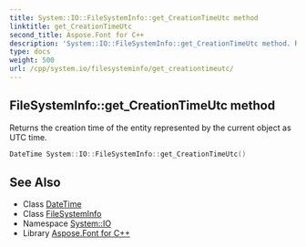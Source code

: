 ```yaml
---
title: System::IO::FileSystemInfo::get_CreationTimeUtc method
linktitle: get_CreationTimeUtc
second_title: Aspose.Font for C++
description: 'System::IO::FileSystemInfo::get_CreationTimeUtc method. Returns the creation time of the entity represented by the current object as UTC time in C++.'
type: docs
weight: 500
url: /cpp/system.io/filesysteminfo/get_creationtimeutc/
---
```

## FileSystemInfo::get_CreationTimeUtc method


Returns the creation time of the entity represented by the current object as UTC time.

```cpp
DateTime System::IO::FileSystemInfo::get_CreationTimeUtc()
```

## See Also

* Class [DateTime](../../../system/datetime/)
* Class [FileSystemInfo](../)
* Namespace [System::IO](../../)
* Library [Aspose.Font for C++](../../../)
